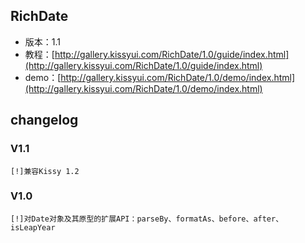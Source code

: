 ## RichDate

* 版本：1.1
* 教程：[http://gallery.kissyui.com/RichDate/1.0/guide/index.html](http://gallery.kissyui.com/RichDate/1.0/guide/index.html)
* demo：[http://gallery.kissyui.com/RichDate/1.0/demo/index.html](http://gallery.kissyui.com/RichDate/1.0/demo/index.html)

## changelog

### V1.1

    [!]兼容Kissy 1.2

### V1.0

    [!]对Date对象及其原型的扩展API：parseBy、formatAs、before、after、isLeapYear


